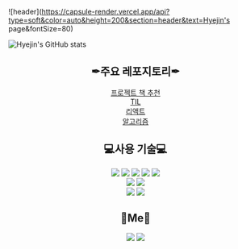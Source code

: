 ![header](https://capsule-render.vercel.app/api?type=soft&color=auto&height=200&section=header&text=Hyejin's page&fontSize=80)

![Hyejin's GitHub stats](https://github-readme-stats.vercel.app/api?username=hyejinjeong9999&show_icons=true)


<h2 align="center">
   ✒주요 레포지토리✒</h2>
<center>
<a href="https://github.com/hyejinjeong9999/spring-semo-book" >프로젝트 책 추천</a><br/>
<a href="https://github.com/hyejinjeong9999/TIL" >TIL</a><br/>
<a href="https://github.com/hyejinjeong9999/react" >리액트</a><br/>
<a href="https://github.com/hyunho058/hDreamAlgorithm" >알고리즘</a><br/>
</center>




<h2 align="center">💻사용 기술💻</h2>

<center>
<img src="https://img.shields.io/badge/MariaDB-003545?style=flat-square&logo=MariaDB&logoColor=white"/> 
<img src="https://img.shields.io/badge/Redis-DC382D?style=flat-square&logo=Redis&logoColor=white"/> 
<img src="https://img.shields.io/badge/Java-007396?style=flat-square&logo=Java&logoColor=white"/> 
<img src="https://img.shields.io/badge/Jenkins-D24939?style=flat-square&logo=Jenkins&logoColor=white"/>
<img src="https://img.shields.io/badge/SpringBoot-6DB33F?style=flat-square&logo=Spring Boot&logoColor=white"/>
<br>
<img src="https://img.shields.io/badge/React-61DAFB?style=flat-square&logo=React&logoColor=white"/> 
<img src="https://img.shields.io/badge/JavaScript-F7DF1E?style=flat-square&logo=JavaScript&logoColor=white"/> 
<br/>
<img src="https://img.shields.io/badge/Slack-4A154B?style=flat-square&logo=Slack&logoColor=white"/>
  <img src="https://img.shields.io/badge/Git-F05032?style=flat-square&logo=Git&logoColor=white"/>
</center>



<h2 align="center">🌼Me🌼
</h2>
<center>
<a href="https://velog.io/@hyejinjeong9999" target="_blank"><img src="https://img.shields.io/badge/Velog-20c997?style=flat-square&logo=Vimeo&logoColor=white"/></a>
<a href="hyejinj810@gmail.com" target="_blank"><img src="https://img.shields.io/badge/Gmail-EA4335?style=flat-square&logo=Gmail&logoColor=white"/></a>
</center>

